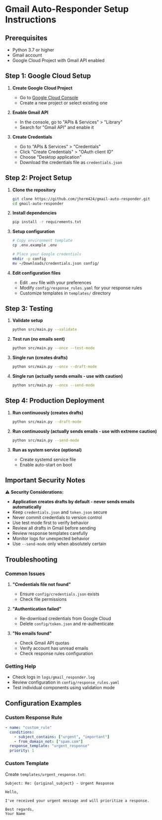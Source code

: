 # Gmail Auto-Responder Setup Instructions

## Prerequisites
- Python 3.7 or higher
- Gmail account
- Google Cloud Project with Gmail API enabled

## Step 1: Google Cloud Setup

1. **Create Google Cloud Project**
   - Go to [Google Cloud Console](https://console.cloud.google.com/)
   - Create a new project or select existing one

2. **Enable Gmail API**
   - In the console, go to "APIs & Services" > "Library"
   - Search for "Gmail API" and enable it

3. **Create Credentials**
   - Go to "APIs & Services" > "Credentials"
   - Click "Create Credentials" > "OAuth client ID"
   - Choose "Desktop application"
   - Download the credentials file as `credentials.json`

## Step 2: Project Setup

1. **Clone the repository**
   ```bash
   git clone https://github.com/jherm424/gmail-auto-responder.git
   cd gmail-auto-responder
   ```

2. **Install dependencies**
   ```bash
   pip install -r requirements.txt
   ```

3. **Setup configuration**
   ```bash
   # Copy environment template
   cp .env.example .env

   # Place your Google credentials
   mkdir -p config
   mv ~/Downloads/credentials.json config/
   ```

4. **Edit configuration files**
   - Edit `.env` file with your preferences
   - Modify `config/response_rules.yaml` for your response rules
   - Customize templates in `templates/` directory

## Step 3: Testing

1. **Validate setup**
   ```bash
   python src/main.py --validate
   ```

2. **Test run (no emails sent)**
   ```bash
   python src/main.py --once --test-mode
   ```

3. **Single run (creates drafts)**
   ```bash
   python src/main.py --once --draft-mode
   ```

4. **Single run (actually sends emails - use with caution)**
   ```bash
   python src/main.py --once --send-mode
   ```

## Step 4: Production Deployment

1. **Run continuously (creates drafts)**
   ```bash
   python src/main.py --draft-mode
   ```

2. **Run continuously (actually sends emails - use with extreme caution)**
   ```bash
   python src/main.py --send-mode
   ```

2. **Run as system service (optional)**
   - Create systemd service file
   - Enable auto-start on boot

## Important Security Notes

⚠️ **Security Considerations:**
- **Application creates drafts by default - never sends emails automatically**
- Keep `credentials.json` and `token.json` secure
- Never commit credentials to version control
- Use test mode first to verify behavior
- Review all drafts in Gmail before sending
- Review response templates carefully
- Monitor logs for unexpected behavior
- Use `--send-mode` only when absolutely certain

## Troubleshooting

### Common Issues

1. **"Credentials file not found"**
   - Ensure `config/credentials.json` exists
   - Check file permissions

2. **"Authentication failed"**
   - Re-download credentials from Google Cloud
   - Delete `config/token.json` and re-authenticate

3. **"No emails found"**
   - Check Gmail API quotas
   - Verify account has unread emails
   - Check response rules configuration

### Getting Help

- Check logs in `logs/gmail_responder.log`
- Review configuration in `config/response_rules.yaml`
- Test individual components using validation mode

## Configuration Examples

### Custom Response Rule
```yaml
- name: "custom_rule"
  conditions:
    - subject_contains: ["urgent", "important"]
    - from_domain_not: ["spam.com"]
  response_template: "urgent_response"
  priority: 1
```

### Custom Template
Create `templates/urgent_response.txt`:
```
Subject: Re: {original_subject} - Urgent Response

Hello,

I've received your urgent message and will prioritize a response.

Best regards,
Your Name
```